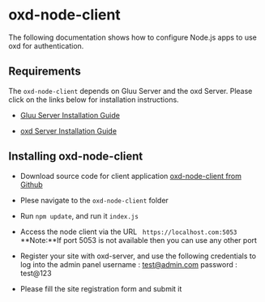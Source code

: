 # oxd-node-client 

The following documentation shows how to configure Node.js apps to use oxd for authentication. 

## Requirements
The `oxd-node-client` depends on Gluu Server and the oxd Server. Please click on the links below for installation instructions.

* [Gluu Server Installation Guide](https://gluu.org/docs/deployment/#operating-system-requirement)

* [oxd Server Installation Guide](https://oxd.gluu.org/docs/oxdserver/install/)

## Installing oxd-node-client

* Download source code for client application [oxd-node-client from Github](https://github.com/GluuFederation/oxd-node)

* Plese navigate to the `oxd-node-client` folder

* Run `npm update`, and run it `index.js`

* Access the node client via the URL ` https://localhost.com:5053` 
**Note:**If port 5053 is not available then you can use any other port

* Register your site with oxd-server, and use the following credentials to log into the admin panel
    username : test@admin.com
    password : test@123
* Please fill the site registration form and submit it

